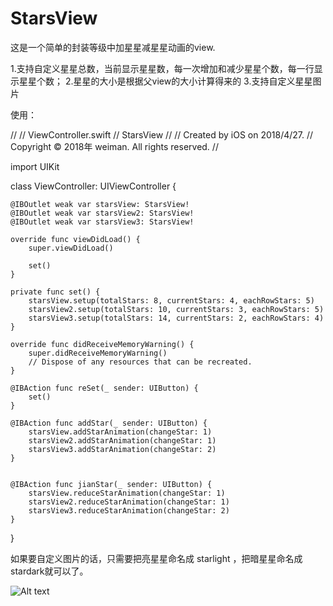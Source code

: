 # StarsView
这是一个简单的封装等级中加星星减星星动画的view.

1.支持自定义星星总数，当前显示星星数，每一次增加和减少星星个数，每一行显示星星个数；
2.星星的大小是根据父view的大小计算得来的
3.支持自定义星星图片

使用：

//
//  ViewController.swift
//  StarsView
//
//  Created by iOS on 2018/4/27.
//  Copyright © 2018年 weiman. All rights reserved.
//

import UIKit

class ViewController: UIViewController {

   
    @IBOutlet weak var starsView: StarsView!
    @IBOutlet weak var starsView2: StarsView!
    @IBOutlet weak var starsView3: StarsView!
    
    override func viewDidLoad() {
        super.viewDidLoad()
       
        set()
    }
    
    private func set() {
        starsView.setup(totalStars: 8, currentStars: 4, eachRowStars: 5)
        starsView2.setup(totalStars: 10, currentStars: 3, eachRowStars: 5)
        starsView3.setup(totalStars: 14, currentStars: 2, eachRowStars: 4)
    }

    override func didReceiveMemoryWarning() {
        super.didReceiveMemoryWarning()
        // Dispose of any resources that can be recreated.
    }

    @IBAction func reSet(_ sender: UIButton) {
        set()
    }

    @IBAction func addStar(_ sender: UIButton) {
        starsView.addStarAnimation(changeStar: 1)
        starsView2.addStarAnimation(changeStar: 1)
        starsView3.addStarAnimation(changeStar: 2)
    }
    
    
    @IBAction func jianStar(_ sender: UIButton) {
        starsView.reduceStarAnimation(changeStar: 1)
        starsView2.reduceStarAnimation(changeStar: 1)
        starsView3.reduceStarAnimation(changeStar: 2)
    }
    
}


如果要自定义图片的话，只需要把亮星星命名成 starlight ，把暗星星命名成 stardark就可以了。

![Alt text](https://github.com/weiman152/StarsView/tree/master/ScreenShots/img.gif)



